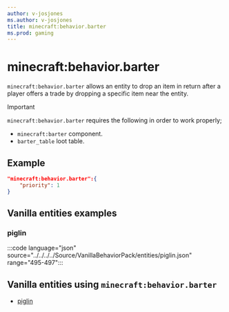 ```yaml
---
author: v-josjones
ms.author: v-josjones
title: minecraft:behavior.barter
ms.prod: gaming
---
```


# minecraft:behavior.barter

`minecraft:behavior.barter` allows an entity to drop an item in return after a player offers a trade by dropping a specific item near the entity.

> [!IMPORTANT]
> `minecraft:behavior.barter` requires the following in order to work properly;
> - `minecraft:barter` component.
> - `barter_table` loot table.

## Example

```json
"minecraft:behavior.barter":{
    "priority": 1
}
```

## Vanilla entities examples

### piglin

:::code language="json" source="../../../../Source/VanillaBehaviorPack/entities/piglin.json" range="495-497":::

## Vanilla entities using `minecraft:behavior.barter`

- [piglin](../../../../Source/VanillaBehaviorPack_Snippets/entities/piglin.md)
